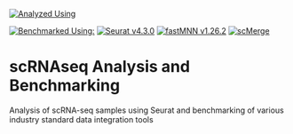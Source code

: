 [![Analyzed Using](https://img.shields.io/badge/Analyzed%20Using-Seurat%20v%204&#46;3&#46;0-blue.svg)](https://satijalab.org/seurat/)

[![Benchmarked Using:](https://img.shields.io/badge/Benchmarked%20Using:-grey)](https://github.com/saumyapo/Coral-Database/) [![Seurat v4.3.0](https://img.shields.io/badge/Seurat%20v%204&#46;3&#46;0-blue.svg)](https://satijalab.org/seurat/) [![fastMNN v1.26.2](https://img.shields.io/badge/fastMNN%20v%201&#46;26&#46;2-purple.svg)](https://bioconductor.org/packages/devel/bioc/vignettes/batchelor/inst/doc/correction.html) [![scMerge](https://img.shields.io/badge/scMerge%20v%201&#46;14&#46;0-darkgreen.svg)](https://sydneybiox.github.io/scMerge/articles/scMerge.html) 

# scRNAseq Analysis and Benchmarking
Analysis of scRNA-seq samples using Seurat and benchmarking of various industry standard data integration tools
